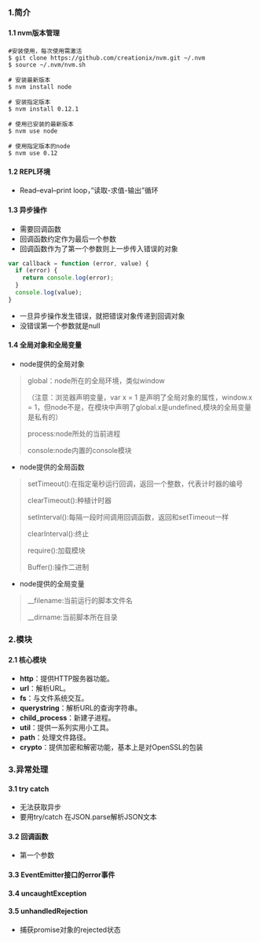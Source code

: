 ### 1.简介

#### 1.1  nvm版本管理

```
#安装使用，每次使用需激活
$ git clone https://github.com/creationix/nvm.git ~/.nvm
$ source ~/.nvm/nvm.sh

# 安装最新版本
$ nvm install node

# 安装指定版本
$ nvm install 0.12.1

# 使用已安装的最新版本
$ nvm use node

# 使用指定版本的node
$ nvm use 0.12
```

#### 1.2  REPL环境

* Read–eval–print loop，”读取-求值-输出”循环

#### 1.3  异步操作

* 需要回调函数
* 回调函数约定作为最后一个参数
* 回调函数作为了第一个参数则上一步传入错误的对象

```js
var callback = function (error, value) {
  if (error) {
    return console.log(error);
  }
  console.log(value);
}
```

* 一旦异步操作发生错误，就把错误对象传递到回调对象
* 没错误第一个参数就是null

#### 1.4  全局对象和全局变量

* node提供的全局对象

> global：node所在的全局环境，类似window
>
> （注意：浏览器声明变量，var x = 1 是声明了全局对象的属性，window.x = 1，但node不是，在模块中声明了global.x是undefined,模块的全局变量是私有的）
>
> process:node所处的当前进程
>
> console:node内置的console模块

* node提供的全局函数

> setTimeout\(\):在指定毫秒运行回调，返回一个整数，代表计时器的编号
>
> clearTimeout\(\):种植计时器
>
> setInterval\(\):每隔一段时间调用回调函数，返回和setTimeout一样
>
> clearInterval\(\):终止
>
> require\(\):加载模块
>
> Buffer\(\):操作二进制

* node提供的全局变量

> \_\_filename:当前运行的脚本文件名
>
> \_\_dirname:当前脚本所在目录

### 2.模块

#### 2.1  核心模块

* **http**：提供HTTP服务器功能。
* **url**：解析URL。
* **fs**：与文件系统交互。
* **querystring**：解析URL的查询字符串。
* **child\_process**：新建子进程。
* **util**：提供一系列实用小工具。
* **path**：处理文件路径。
* **crypto**：提供加密和解密功能，基本上是对OpenSSL的包装

### 3.异常处理

#### 3.1  try catch

* 无法获取异步
* 要用try/catch 在JSON.parse解析JSON文本

#### 3.2  回调函数

* 第一个参数

#### 3.3 EventEmitter接口的error事件

#### 3.4 uncaughtException

#### 3.5 unhandledRejection

* 捕获promise对象的rejected状态



